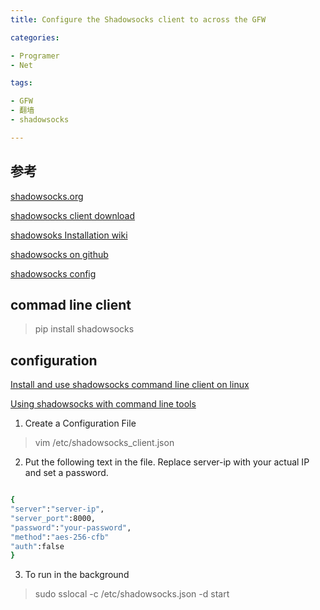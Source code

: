 ```yaml
---
title: Configure the Shadowsocks client to across the GFW

categories: 

- Programer
- Net

tags: 

- GFW
- 翻墙
- shadowsocks

---
```


## 参考 ##

[shadowsocks.org](https://shadowsocks.org)

[shadowsocks client  download](https://shadowsocks.org/en/download/clients.html)

[shadowsoks Installation wiki](https://github.com/shadowsocks/shadowsocks-qt5/wiki/Installation)

[shadowsocks on github](https://github.com/shadowsocks)

[shadowsocks config](https://shadowsocks.org/en/config/advanced.html)

## commad line client ##

>  pip install shadowsocks

## configuration ##

[Install and use shadowsocks command line client on linux](https://www.linuxbabe.com/desktop-linux/how-to-install-and-use-shadowsocks-command-line-client)

[Using shadowsocks with command line tools](https://github.com/shadowsocks/shadowsocks/wiki/Using-Shadowsocks-with-Command-Line-Tools)

1. Create a Configuration File

> vim /etc/shadowsocks_client.json

2. Put the following text in the file. Replace server-ip with your actual IP and set a password.

```bash

{
"server":"server-ip",
"server_port":8000,
"password":"your-password",
"method":"aes-256-cfb"
"auth":false
}

```
3. To run in the background

> sudo sslocal -c /etc/shadowsocks.json -d start






